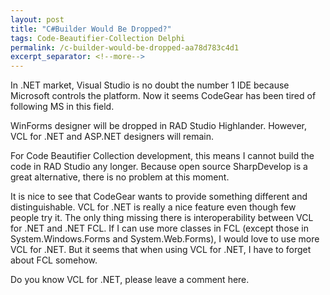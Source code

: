 ```yaml
---
layout: post
title: "C#Builder Would Be Dropped?"
tags: Code-Beautifier-Collection Delphi
permalink: /c-builder-would-be-dropped-aa78d783c4d1
excerpt_separator: <!--more-->
---
```


In .NET market, Visual Studio is no doubt the number 1 IDE because Microsoft controls the platform. Now it seems CodeGear has been tired of following MS in this field.

WinForms designer will be dropped in RAD Studio Highlander. However, VCL for .NET and ASP.NET designers will remain.

For Code Beautifier Collection development, this means I cannot build the code in RAD Studio any longer. Because open source SharpDevelop is a great alternative, there is no problem at this moment.

It is nice to see that CodeGear wants to provide something different and distinguishable. VCL for .NET is really a nice feature even though few people try it. The only thing missing there is interoperability between VCL for .NET and .NET FCL. If I can use more classes in FCL (except those in System.Windows.Forms and System.Web.Forms), I would love to use more VCL for .NET. But it seems that when using VCL for .NET, I have to forget about FCL somehow.

Do you know VCL for .NET, please leave a comment here.
<!--more-->